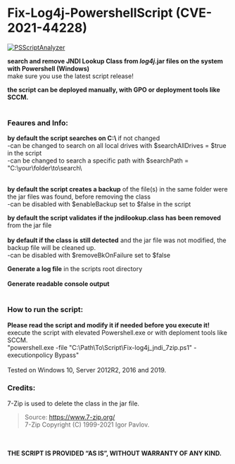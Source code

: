 # Fix-Log4j-PowershellScript (CVE-2021-44228)

[![PSScriptAnalyzer](https://github.com/sysadmin0815/Fix-Log4j-PowershellScript/actions/workflows/powershell-analysis.yml/badge.svg)](https://github.com/sysadmin0815/Fix-Log4j-PowershellScript/actions/workflows/powershell-analysis.yml)

<b>search and remove JNDI Lookup Class from *log4j*.jar files on the system with Powershell (Windows) </b> <br>
make sure you use the latest script release! <br>

<b>the script can be deployed manually, with GPO or deployment tools like SCCM.</b><br>
<br>
<h3> Feaures and Info:</h3>
<b> by default the script searches on C:\ </b> if not changed<br>
 -can be changed to search on all local drives with $searchAllDrives = $true in the script<br>
 -can be changed to search a specific path with $searchPath = "C:\your\folder\to\search\ <br><br>

<b>by default the script creates a backup</b> of the file(s) in the same folder were the jar files was found, before removing the class<br>
 -can be disabled with $enableBackup set to $false in the script<br>

<b>by default the script validates if the jndilookup.class has been removed</b> from the jar file <br> <br>
<b> by default if the class is still detected</b> and the jar file was not modified, the backup file will be cleaned up.<br>
 -can be disabled with $removeBkOnFailure set to $false<br>

<b>Generate a log file</b> in the scripts root directory <br><br>
<b>Generate readable console output</b> <br> <br> 

<h3> How to run the script:</h3>
<b> Please read the script and modify it if needed before you execute it!</b><br>
execute the script with elevated Powershell.exe or with deploment tools like SCCM.<br>
"powershell.exe -file "C:\Path\To\Script\Fix-log4j_jndi_7zip.ps1" -executionpolicy Bypass"
<br>
<br>
Tested on Windows 10, Server 2012R2, 2016 and 2019.<br>

<h3>Credits:</h3>

7-Zip is used to delete the class in the jar file.
>  Source: https://www.7-zip.org/ <br>
>  7-Zip Copyright (C) 1999-2021 Igor Pavlov.

<br>
<br>
<b>THE SCRIPT IS PROVIDED “AS IS”, WITHOUT WARRANTY OF ANY KIND.</b> <br>
